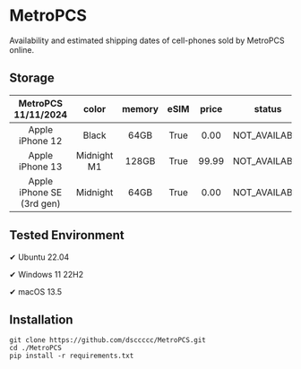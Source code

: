 # MetroPCS
Availability and estimated shipping dates of cell-phones sold by MetroPCS online.
## Storage
|MetroPCS 11/11/2024|color|memory|eSIM|price|status|shipping from|shipping to|
|:--:|:--:|:--:|:--:|:--:|:--:|:--:|:--:|
|Apple iPhone 12|Black|64GB|True|0.00|NOT_AVAILABLE|11/18/2024|11/25/2024|
|Apple iPhone 13|Midnight M1|128GB|True|99.99|NOT_AVAILABLE|11/18/2024|11/25/2024|
|Apple iPhone SE (3rd gen)|Midnight|64GB|True|0.00|NOT_AVAILABLE|11/18/2024|11/25/2024|

## Tested Environment
✔ Ubuntu 22.04

✔ Windows 11 22H2

✔ macOS 13.5
## Installation
```
git clone https://github.com/dsccccc/MetroPCS.git
cd ./MetroPCS
pip install -r requirements.txt
```
